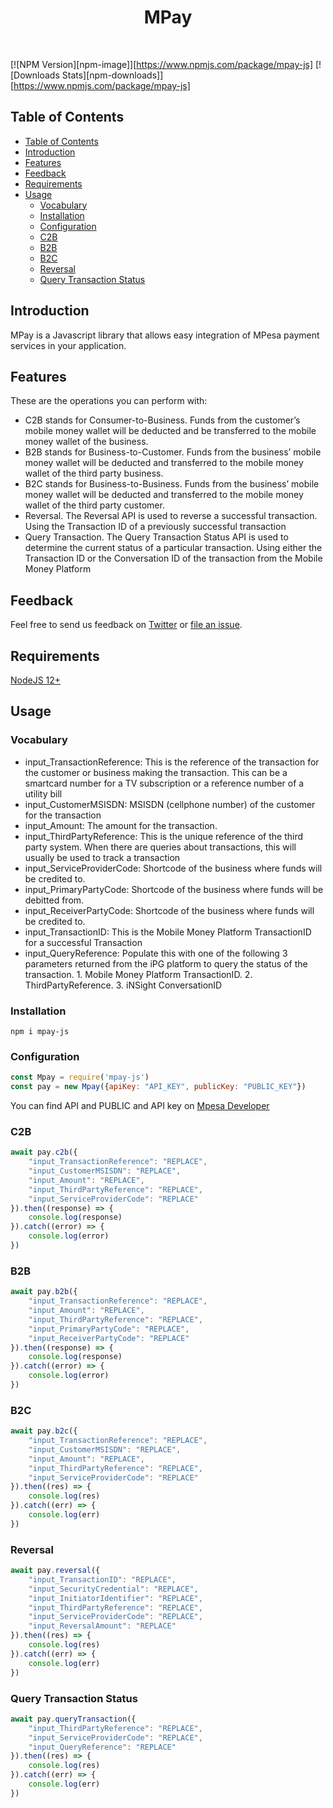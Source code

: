 <h1 align="center"> MPay </h1> <br>

[![NPM Version][npm-image]][https://www.npmjs.com/package/mpay-js]
[![Downloads Stats][npm-downloads]][https://www.npmjs.com/package/mpay-js]

<!-- START doctoc generated TOC please keep comment here to allow auto update -->
<!-- DON'T EDIT THIS SECTION, INSTEAD RE-RUN doctoc TO UPDATE -->
## Table of Contents

- [Table of Contents](#table-of-contents)
- [Introduction](#introduction)
- [Features](#features)
- [Feedback](#feedback)
- [Requirements](#requirements)
- [Usage](#usage)
  - [Vocabulary](#vocabulary)
  - [Installation](#installation)
  - [Configuration](#configuration)
  - [C2B](#c2b)
  - [B2B](#b2b)
  - [B2C](#b2c)
  - [Reversal](#reversal)
  - [Query Transaction Status](#query-transaction-status)

<!-- END doctoc generated TOC please keep comment here to allow auto update -->

## Introduction

MPay is a Javascript library that allows easy integration of MPesa payment services in your application.


## Features

These are the operations you can perform with:

* C2B stands for Consumer-to-Business. Funds from the customer’s mobile money wallet will be deducted and be transferred to the mobile money wallet of the business.
* B2B stands for Business-to-Customer. Funds from the business’ mobile money wallet will be deducted and transferred to the mobile money wallet of the third party business.
* B2C stands for Business-to-Business. Funds from the business’ mobile money wallet will be deducted and transferred to the mobile money wallet of the third party customer.
* Reversal. The Reversal API is used to reverse a successful transaction. Using the Transaction ID of a previously successful transaction
* Query Transaction. The Query Transaction Status API is used to determine the current status of a particular transaction. Using either the Transaction ID or the Conversation ID of the transaction from the Mobile Money Platform

## Feedback

Feel free to send us feedback on [Twitter](https://twitter.com/mpay) or [file an issue](https://github.com/cazanca/mpay-js/issues/new).

## Requirements
[NodeJS 12+](https://nodejs.org/en/)

## Usage

### Vocabulary

* input_TransactionReference: This is the reference of the transaction for the customer or business making the transaction. This can be a smartcard number for a TV subscription or a reference number of a utility bill
* input_CustomerMSISDN: MSISDN (cellphone number) of the customer for the transaction
* input_Amount: The amount for the transaction.
* input_ThirdPartyReference: This is the unique reference of the third party system. When there are queries about transactions, this will usually be used to track a transaction
* input_ServiceProviderCode: Shortcode of the business where funds will be credited to.
* input_PrimaryPartyCode: Shortcode of the business where funds will be debitted from.
* input_ReceiverPartyCode: Shortcode of the business where funds will be credited to.
* input_TransactionID: This is the Mobile Money Platform TransactionID for a successful Transaction
* input_QueryReference: Populate this with one of the following 3 parameters returned from the iPG platform to query the status of the transaction. 1. Mobile Money Platform TransactionID. 2. ThirdPartyReference. 3. iNSight ConversationID

### Installation
```
npm i mpay-js
```
### Configuration

```javascript
const Mpay = require('mpay-js')
const pay = new Mpay({apiKey: "API_KEY", publicKey: "PUBLIC_KEY"})
```
You can find API and PUBLIC and API key on [Mpesa Developer](https://developer.mpesa.vm.co.mz/)

### C2B

```javascript
await pay.c2b({
    "input_TransactionReference": "REPLACE",
    "input_CustomerMSISDN": "REPLACE",
    "input_Amount": "REPLACE",
    "input_ThirdPartyReference": "REPLACE",
    "input_ServiceProviderCode": "REPLACE"
}).then((response) => {
    console.log(response)
}).catch((error) => {
    console.log(error)
})
```

### B2B

```javascript
await pay.b2b({
    "input_TransactionReference": "REPLACE",
    "input_Amount": "REPLACE",
    "input_ThirdPartyReference": "REPLACE",
    "input_PrimaryPartyCode": "REPLACE",
    "input_ReceiverPartyCode": "REPLACE"
}).then((response) => {
    console.log(response)
}).catch((error) => {
    console.log(error)
})
```

### B2C

```javascript
await pay.b2c({
    "input_TransactionReference": "REPLACE",
    "input_CustomerMSISDN": "REPLACE",
    "input_Amount": "REPLACE",
    "input_ThirdPartyReference": "REPLACE",
    "input_ServiceProviderCode": "REPLACE"
}).then((res) => {
    console.log(res)
}).catch((err) => {
    console.log(err)
})
```
### Reversal

```javascript
await pay.reversal({
    "input_TransactionID": "REPLACE",
    "input_SecurityCredential": "REPLACE",
    "input_InitiatorIdentifier": "REPLACE",
    "input_ThirdPartyReference": "REPLACE",
    "input_ServiceProviderCode": "REPLACE",
    "input_ReversalAmount": "REPLACE"
}).then((res) => {
    console.log(res)
}).catch((err) => {
    console.log(err)
}) 
```

### Query Transaction Status

```javascript
await pay.queryTransaction({
    "input_ThirdPartyReference": "REPLACE",
    "input_ServiceProviderCode": "REPLACE",
    "input_QueryReference": "REPLACE"
}).then((res) => {
    console.log(res)
}).catch((err) => {
    console.log(err)
})
```